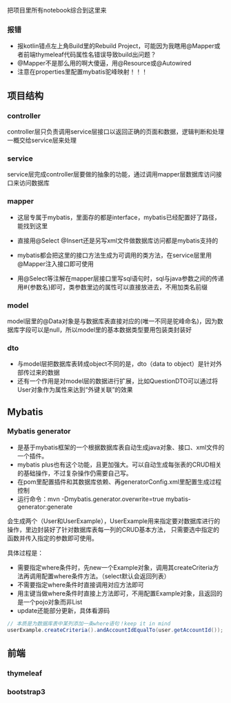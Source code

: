 把项目里所有notebook综合到这里来

### 报错
- 报kotlin错点左上角Build里的Rebuild Project，可能因为我瞎用@Mapper或者前端thymeleaf代码属性名错误导致build出问题？  
- @Mapper不是那么用的啊大傻逼，用@Resource或@Autowired
- 注意在properties里配置mybatis驼峰映射！！！

## 项目结构

### controller
controller层只负责调用service层接口以返回正确的页面和数据，逻辑判断和处理一概交给service层来处理

### service
service层完成controller层要做的抽象的功能，通过调用mapper层数据库访问接口来访问数据库

### mapper
- 这层专属于mybatis，里面存的都是interface，mybatis已经配置好了路径，能找到这里
- 直接用@Select @Insert还是另写xml文件做数据库访问都是mybatis支持的
- mybatis都会把这里的接口方法生成为可调用的类方法，在service层里用@Mapper注入接口即可使用

- 用@Select等注解在mapper层接口里写sql语句时，sql与java参数之间的传递用#{参数名}即可，类参数里边的属性可以直接放进去，不用加类名前缀


### model
model层里的@Data对象是与数据库表直接对应的(唯一不同是驼峰命名)，因为数据库字段可以是null，所以model里的基本数据类型要用包装类封装好

### dto
- 与model层把数据库表转成object不同的是，dto（data to object）是针对外部传过来的数据
- 还有一个作用是对model层的数据进行扩展，比如QuestionDTO可以通过将User对象作为属性来达到“外键关联”的效果

## Mybatis
### Mybatis generator
- 是基于mybatis框架的一个根据数据库表自动生成java对象、接口、xml文件的一个插件。  
- mybatis plus也有这个功能，且更加强大。可以自动生成每张表的CRUD相关的基础操作，不过复杂操作仍需要自己写。  
- 在pom里配置插件和其数据库依赖、再generatorConfig.xml里配置生成过程控制
- 运行命令：mvn -Dmybatis.generator.overwrite=true mybatis-generator:generate

会生成两个（User和UserExample），UserExample用来指定要对数据库进行的操作，里边封装好了针对数据库表每一列的CRUD基本方法，
只需要选中指定的函数并传入指定的参数即可使用。  

具体过程是：  
- 需要指定where条件时，先new一个Example对象，调用其createCriteria方法再调用配置where条件方法。（select默认会返回列表）
- 不需要指定where条件时直接调用对应方法即可
- 用主键当做where条件时直接上方法即可，不用配置Example对象，且返回的是一个pojo对象而非List
- update还能部分更新，具体看源码
```java
// 本质是为数据库表中某列添加一条where语句！keep it in mind
userExample.createCriteria().andAccountIdEqualTo(user.getAccountId());  
```

## 前端

### thymeleaf


### bootstrap3
